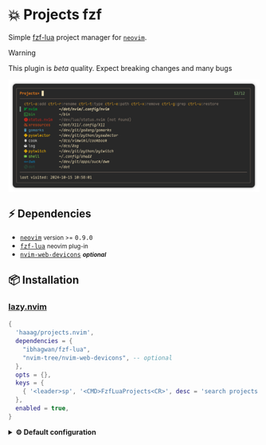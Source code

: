 # 💥 Projects fzf

Simple [fzf-lua](https://github.com/ibhagwan/fzf-lua.git) project manager for [`neovim`](https://github.com/neovim/neovim/releases).

> [!WARNING]
> This plugin is _beta_ quality. Expect breaking changes and many bugs

<div align="left">
  <img align="center" src="assets/pic.png">
</div>

## ⚡️ Dependencies

- [`neovim`](https://github.com/neovim/neovim/releases) <small>version >=</small> `0.9.0`
- [`fzf-lua`](https://github.com/ibhagwan/fzf-lua) <small>neovim plug-in</small>
- [`nvim-web-devicons`](https://github.com/nvim-tree/nvim-web-devicons)
  <small><i><b>optional</b></i></small>

## 📦 Installation

### [lazy.nvim](https://github.com/folke/lazy.nvim)

```lua
{
  'haaag/projects.nvim',
  dependencies = {
    "ibhagwan/fzf-lua",
    "nvim-tree/nvim-web-devicons", -- optional
  },
  opts = {},
  keys = {
    { '<leader>sp', '<CMD>FzfLuaProjects<CR>', desc = 'search projects' },
  },
  enabled = true,
}
```

<details>
<summary><strong>⚙️ Default configuration</strong></summary>

```lua
require('projects').setup({
  -- `user-command` in neovim
  cmd = 'FzfLuaProjects',
  -- file store ($XDG_DATA_HOME/nvim || ~/.local/share/nvim)
  fname = vim.fn.stdpath('data') .. '/projects.json',
  -- fzf's prompt
  prompt = 'Projects> ',
  -- preview
  previewer = {
    enabled = true,
  },
  -- icons
  icons = {
    default = '',
    warning = '',
    color = '#6d8086',
    enabled = true,
  },
  -- enable color output
  color = true,
  -- keybinds
  keymap = {
    add = 'ctrl-a',
    edit_path = 'ctrl-e',
    edit_type = 'ctrl-t',
    grep = 'ctrl-g',
    remove = 'ctrl-x',
    rename = 'ctrl-r',
    restore = 'ctrl-u',
  },
})
```

</details>
